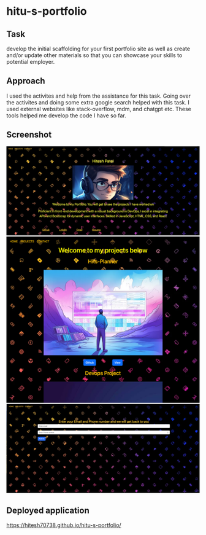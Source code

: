 # hitu-s-portfolio

## Task 

develop the initial scaffolding for your first portfolio site as well as create and/or update other materials so that you can showcase your skills to potential employer.


## Approach 

I used the activites and help from the assistance for this task. Going over the activites and doing some extra google search helped with this task. I used external websites like stack-overflow, mdm, and chatgpt etc. These tools helped me develop the code I have so far.

## Screenshot

<img src="./portfolio/src/images/home-page.png" alt=“home-page”/>

<img src="./portfolio/src/images/project-page.png" alt=“project-page”/>

<img src="./portfolio/src/images/contact.png" alt=“contact-page”/>

## Deployed application

https://hitesh70738.github.io/hitu-s-portfolio/